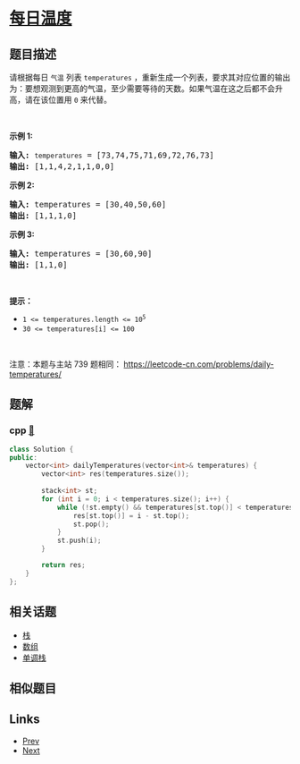 
# [每日温度](https://leetcode-cn.com/problems/iIQa4I)

## 题目描述

<p>请根据每日 <code>气温</code> 列表 <code>temperatures</code>&nbsp;，重新生成一个列表，要求其对应位置的输出为：要想观测到更高的气温，至少需要等待的天数。如果气温在这之后都不会升高，请在该位置用&nbsp;<code>0</code> 来代替。</p>

<p>&nbsp;</p>

<p><strong>示例 1:</strong></p>

<pre>
<strong>输入:</strong> <code>temperatures</code> = [73,74,75,71,69,72,76,73]
<strong>输出:</strong>&nbsp;[1,1,4,2,1,1,0,0]
</pre>

<p><strong>示例 2:</strong></p>

<pre>
<strong>输入:</strong> temperatures = [30,40,50,60]
<strong>输出:</strong>&nbsp;[1,1,1,0]
</pre>

<p><strong>示例 3:</strong></p>

<pre>
<strong>输入:</strong> temperatures = [30,60,90]
<strong>输出: </strong>[1,1,0]</pre>

<p>&nbsp;</p>

<p><strong>提示：</strong></p>

<ul>
	<li><code>1 &lt;=&nbsp;temperatures.length &lt;= 10<sup>5</sup></code></li>
	<li><code>30 &lt;=&nbsp;temperatures[i]&nbsp;&lt;= 100</code></li>
</ul>

<p>&nbsp;</p>

<p><meta charset="UTF-8" />注意：本题与主站 739&nbsp;题相同：&nbsp;<a href="https://leetcode-cn.com/problems/daily-temperatures/">https://leetcode-cn.com/problems/daily-temperatures/</a></p>


## 题解

### cpp [🔗](iIQa4I.cpp) 
```cpp
class Solution {
public:
    vector<int> dailyTemperatures(vector<int>& temperatures) {
        vector<int> res(temperatures.size());
        
        stack<int> st;
        for (int i = 0; i < temperatures.size(); i++) {
            while (!st.empty() && temperatures[st.top()] < temperatures[i]) {
                res[st.top()] = i - st.top();
                st.pop();
            }
            st.push(i);
        }

        return res;
    }
};
```


## 相关话题

- [栈](../../tags/stack.md) 
- [数组](../../tags/array.md) 
- [单调栈](../../tags/monotonic-stack.md) 


## 相似题目



## Links

- [Prev](../aMhZSa/README.md) 
- [Next](../opLdQZ/README.md) 


